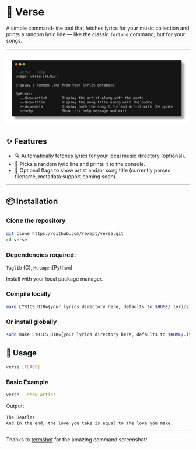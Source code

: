 # 🎵 Verse

A simple command-line tool that fetches lyrics for your music collection and prints a random lyric line — like the classic `fortune` command, but for your songs.

---

![Options](https://github.com/rexept/verse/blob/master/assets/options.png?raw=true)

## ✨ Features

- 🔍 Automatically fetches lyrics for your local music directory (optional).
- 🎲 Picks a random lyric line and prints it to the console.
- 🎤 Optional flags to show artist and/or song title (currently parses filename, metadata support coming soon).

---

## 📦 Installation

### Clone the repository

```bash
git clone https://github.com/rexept/verse.git
cd verse
```

### Dependencies required:
`Taglib` (C), `Mutagen`(Python)

Install with your local package manager.

### Compile locally

```bash
make LYRICS_DIR={your lyrics directory here, defaults to $HOME/.lyrics}
```
### Or install globally

```bash
sudo make LYRICS_DIR={your lyrics directory here, defaults to $HOME/.lyrics} install
```
## 🚀 Usage

```bash
verse [FLAGS]
```

### Basic Example

```bash
verse --show-artist
```

Output:
```
The Beatles
And in the end, the love you take is equal to the love you make.
```

---

Thanks to [termshot](https://github.com/homeport/termshot) for the amazing command screenshot!
